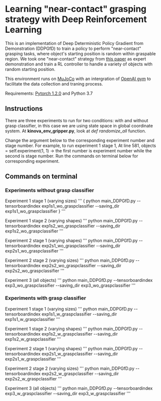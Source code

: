 # Learning "near-contact" grasping strategy with Deep Reinforcement Learning

This is an implementation of Deep Deterministic Policy Gradient from Demonstration (DDPGfD) to train a policy to perform "near-contact" grasping tasks, where object's starting position is random within graspable region. We took one "near-contact" strategy from [this paper](https://ieeexplore.ieee.org/document/8968468) as expert demonstration and train a RL controller to handle a variety of objects with random starting position. 

This environment runs on [MuJoCo](http://www.mujoco.org/) with an intergration of [OpenAI gym](https://gym.openai.com/) to facilitate the data collection and traning process. 

Requirements: [Pytorch 1.2.0](https://pytorch.org/) and Python 3.7 

## Instructions
There are three experiments to run for two conditions: with and without grasp classifier, in this case we are using state space in global coordinate system. 
At **kinova_env_gripper.py**, look at *def randomize_all* function. 

Change the argument below to the corresponding experiment number and stage number.
For example, to run experiment 1 stage 1,
At line 581, objects = self.experiment(1, 1)  → the first number is experiment number while the second is stage number. 
Run the commands on terminal below for corresponding experiment.

## Commands on terminal
### Experiments without grasp classifier
Experiment 1 stage 1 (varying sizes) 
'''
{
	python main_DDPGfD.py --tensorboardindex exp1s1_wo_graspclassifier --saving_dir exp1s1_wo_graspclassifier
}
'''

Experiment 1 stage 2 (varying shapes)
'''
python main_DDPGfD.py --tensorboardindex exp1s2_wo_graspclassifier --saving_dir exp1s2_wo_graspclassifier
'''

Experiment 2 stage 1 (varying shapes)
'''
python main_DDPGfD.py --tensorboardindex exp2s1_wo_graspclassifier --saving_dir exp2s1_wo_graspclassifier
'''

Experiment 2 stage 2 (varying sizes)
'''
python main_DDPGfD.py --tensorboardindex exp2s2_wo_graspclassifier --saving_dir exp2s2_wo_graspclassifier
'''

Experiment 3 (all objects) 
'''
python main_DDPGfD.py --tensorboardindex exp3_wo_graspclassifier --saving_dir exp3_wo_graspclassifier
'''

### Experiments with grasp classifier
Experiment 1 stage 1 (varying sizes) 
'''
python main_DDPGfD.py --tensorboardindex exp1s1_w_graspclassifier --saving_dir exp1s1_w_graspclassifier
'''

Experiment 1 stage 2 (varying shapes)
'''
python main_DDPGfD.py --tensorboardindex exp1s2_w_graspclassifier --saving_dir exp1s2_w_graspclassifier
'''

Experiment 2 stage 1 (varying shapes)
'''
python main_DDPGfD.py --tensorboardindex exp2s1_w_graspclassifier --saving_dir exp2s1_w_graspclassifier
'''

Experiment 2 stage 2 (varying sizes)
'''
python main_DDPGfD.py --tensorboardindex exp2s2_w_graspclassifier --saving_dir exp2s2_w_graspclassifier
'''

Experiment 3 (all objects)
'''
python main_DDPGfD.py --tensorboardindex exp3_w_graspclassifier --saving_dir exp3_w_graspclassifier
'''